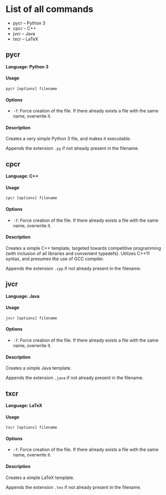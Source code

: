 # List of all commands

- pycr – Python 3
- cpcr – C++
- jvcr – Java
- txcr – LaTeX

## pycr

**Language: Python 3**

#### Usage

    pycr [options] filename

#### Options

- `-f`: Force creation of the file. If there already exists a file with the same name, overwrite it.

#### Description

Creates a very simple Python 3 file, and makes it executable.

Appends the extension `.py` if not already present in the filename.

## cpcr

**Language: C++**

#### Usage

    cpcr [options] filename

#### Options

- `-f`: Force creation of the file. If there already exists a file with the same name, overwrite it.

#### Description

Creates a simple C++ template, targeted towards competitive programming (with inclusion of all libraries and convenient typedefs). Utilizes C++11 syntax, and presumes the use of GCC compiler.

Appends the extension `.cpp` if not already present in the filename.

## jvcr

**Language: Java**

#### Usage

    jvcr [options] filename

#### Options

- `-f`: Force creation of the file. If there already exists a file with the same name, overwrite it.

#### Description

Creates a simple Java template.

Appends the extension `.java` if not already present in the filename.

## txcr

**Language: LaTeX**

#### Usage
    
    txcr [options] filename 

#### Options

- `-f`: Force creation of the file. If there already exists a file with the same name, overwrite it.

#### Description

Creates a simple LaTeX template.

Appends the extension `.tex` if not already present in the filename.
